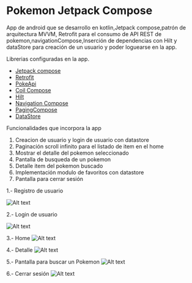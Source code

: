 # Pokemon Jetpack Compose

App de android que se desarrollo en kotlin,Jetpack compose,patrón de arquitectura MVVM, Retrofit para el consumo de API REST de pokemon,navigationCompose,Inserción de dependencias con Hilt y dataStore para creación de un usuario y poder loguearse en la app.

Librerias configuradas en la app.

- [Jetpack compose](https://developer.android.com/compose "Jetpack compose")
- [Retrofit](https://github.com/square/retrofit "Retrofit")
- [PokeApi](https://pokeapi.co/ "PokeApi")
- [Coil Compose](https://coil-kt.github.io/coil/compose/ "Coil Compose")
- [Hilt](https://developer.android.com/training/dependency-injection/hilt-android?hl=es-419 "Hilt")
- [Navigation Compose](https://developer.android.com/develop/ui/compose/navigation?hl=es-419 "Navigation Compose")
- [PagingCompose](https://developer.android.com/jetpack/androidx/releases/paging?hl=es-419 "PagingCompose")
- [DataStore](https://developer.android.com/topic/libraries/architecture/datastore?hl=es-419 "DataStore")

Funcionalidades que incorpora la app

1.  Creacion de usuario y login de usuario con datastore
2.  Paginación scroll infinito para el listado de item en el home
3.  Mostrar el detalle del pokemon seleccionado
4.  Pantalla de busqueda de un pokemon
5.  Detalle item del pokemon buscado
6.  Implementación modulo de favoritos con datastore
7.  Pantalla para cerrar sesión

1.- Registro de usuario

![Alt text](https://github.com/elagosq/AppPokemon/blob/main/pantallas/2.-Registro_usuario.png "Registro")

2.- Login de usuario

![Alt text](https://github.com/elagosq/AppPokemon/blob/main/pantallas/1.-Login.png "Login")

3.- Home
![Alt text](https://github.com/elagosq/AppPokemon/blob/main/pantallas/3.-home.png "Home")

4.- Detalle
![Alt text](https://github.com/elagosq/AppPokemon/blob/main/pantallas/4.-detalle.png "Detalle")

5.- Pantalla para buscar un Pokemon
![Alt text](https://github.com/elagosq/AppPokemon/blob/main/pantallas/5.-buscar_item.png "Buscar")

6.- Cerrar sesión
![Alt text](https://github.com/elagosq/AppPokemon/blob/main/pantallas/7.-cerrar_sesion.png "Cerrar sesion")